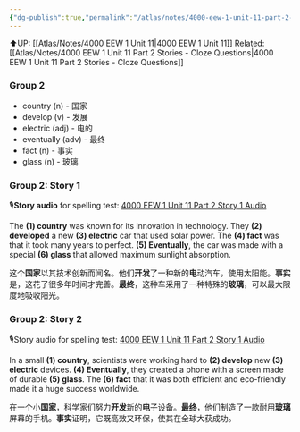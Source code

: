 ```yaml
---
{"dg-publish":true,"permalink":"/atlas/notes/4000-eew-1-unit-11-part-2-stories/","noteIcon":""}
---
```


⬆️UP: [[Atlas/Notes/4000 EEW 1 Unit 11\|4000 EEW 1 Unit 11]]
Related: [[Atlas/Notes/4000 EEW 1 Unit 11 Part 2 Stories - Cloze Questions\|4000 EEW 1 Unit 11 Part 2 Stories - Cloze Questions]]
### Group 2

- country (n) - 国家
- develop (v) - 发展
- electric (adj) - 电的
- eventually (adv) - 最终
- fact (n) - 事实
- glass (n) - 玻璃

### Group 2: Story 1
🎙️**Story audio** for spelling test: [4000 EEW 1 Unit 11 Part 2 Story 1 Audio](https://drive.google.com/file/d/1QvQClZZKMqz4iLiO0rRmw8fPl7ibiQml/view?usp=drive_link)

The **(1) country** was known for its innovation in technology. They **(2) developed** a new **(3) electric** car that used solar power. The **(4) fact** was that it took many years to perfect. **(5) Eventually**, the car was made with a special **(6) glass** that allowed maximum sunlight absorption.

这个**国家**以其技术创新而闻名。他们**开发**了一种新的**电**动汽车，使用太阳能。**事实**是，这花了很多年时间才完善。**最终**，这种车采用了一种特殊的**玻璃**，可以最大限度地吸收阳光。

### Group 2: Story 2
🎙️Story audio for spelling test: [4000 EEW 1 Unit 11 Part 2 Story 1 Audio](https://drive.google.com/file/d/1QvQClZZKMqz4iLiO0rRmw8fPl7ibiQml/view?usp=drive_link)

In a small **(1) country**, scientists were working hard to **(2) develop** new **(3) electric** devices. **(4) Eventually**, they created a phone with a screen made of durable **(5) glass**. The **(6) fact** that it was both efficient and eco-friendly made it a huge success worldwide.

在一个小**国家**，科学家们努力**开发**新的**电**子设备。**最终**，他们制造了一款耐用**玻璃**屏幕的手机。**事实**证明，它既高效又环保，使其在全球大获成功。